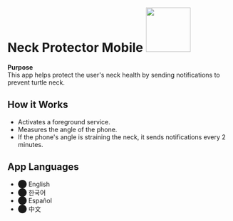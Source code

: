 # Neck Protector Mobile <img src="/img/myImg.png" width="100" height="100">
**Purpose**  
This app helps protect the user's neck health by sending notifications to prevent turtle neck.

## How it Works
- Activates a foreground service.
- Measures the angle of the phone.
- If the phone's angle is straining the neck, it sends notifications every 2 minutes.

## App Languages
- ⬤ English
- ⬤ 한국어
- ⬤ Español
- ⬤ 中文
